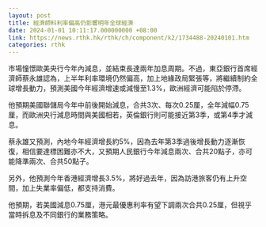 ```yaml
---
layout: post
title: 經濟師料利率偏高仍影響明年全球經濟
date: 2024-01-01 10:11:17.000000000 +08:00
link: https://news.rthk.hk/rthk/ch/component/k2/1734488-20240101.htm
categories: rthk
---
```


市場憧憬歐美央行今年內減息，並結束長達兩年加息周期。不過，東亞銀行首席經濟師蔡永雄認為，上半年利率環境仍然偏高，加上地緣政局緊張等，將繼續制約全球增長動力，預測美國今年經濟增速或減慢至1.3%，歐洲經濟可能陷於停滯。

他預期美國聯儲局今年中前後開始減息，合共3次、每次0.25厘，全年減幅0.75厘，而歐洲央行減息時間與美國相若，英倫銀行則可能接近第3季，或第4季才減息。

蔡永雄又預測，內地今年經濟增長約5%，因為去年第3季過後增長動力逐漸恢復，相信要達標困難亦不大，又預期人民銀行今年減息兩次、合共20點子，亦可能降準兩次、合共50點子。

另外，他預測今年香港經濟增長3.5%，將好過去年，因為訪港旅客仍有上升空間，加上失業率偏低，都支持消費。

他預期，若美國減息0.75厘，港元最優惠利率有望下調兩次合共0.25厘，但視乎當時拆息及不同銀行的業務策略。
